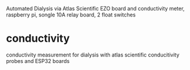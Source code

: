 Automated Dialysis via Atlas Scientific EZO board and conductivity meter, raspberry pi, songle 10A relay board, 2 float switches 


# conductivity
conductivity measurement for dialysis with atlas scientific conducitivity probes and ESP32 boards
